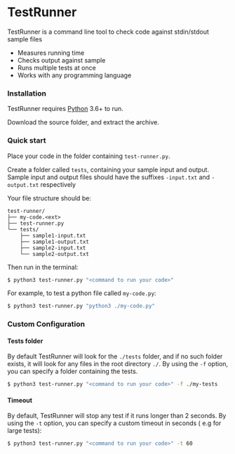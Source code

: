 # TestRunner
TestRunner is a command line tool to check code against stdin/stdout sample files
  - Measures running time
  - Checks output against sample
  - Runs multiple tests at once
  - Works with any programming language

### Installation

TestRunner requires [Python](https://www.python.org/) 3.6+ to run.

Download the source folder, and extract the archive.

### Quick start
Place your code in the folder containing `test-runner.py`.

Create a folder called `tests`, containing your sample input and output.
Sample input and output files should have the suffixes `-input.txt` and
`-output.txt` respectively

Your file structure should be:
```
test-runner/
├── my-code.<ext>
├── test-runner.py
└── tests/
    ├── sample1-input.txt
    ├── sample1-output.txt
    ├── sample2-input.txt
    └── sample2-output.txt
```
Then run in the terminal:
```sh
$ python3 test-runner.py "<command to run your code>"
```
For example, to test a python file called `my-code.py`:
```sh
$ python3 test-runner.py "python3 ./my-code.py"
```

### Custom Configuration

#### Tests folder
By default TestRunner will look for the `./tests` folder, and if no such folder exists, it will look for any files in the root directory `./`.
By using the `-f` option, you can specify a  folder containing the tests.
```sh
$ python3 test-runner.py "<command to run your code>" -f ./my-tests
```
#### Timeout
By default, TestRunner will stop any test if it runs longer than 2 seconds.
By using the `-t` option, you can specify a custom timeout in seconds ( e.g for large tests):
```sh
$ python3 test-runner.py "<command to run your code>" -t 60
```
